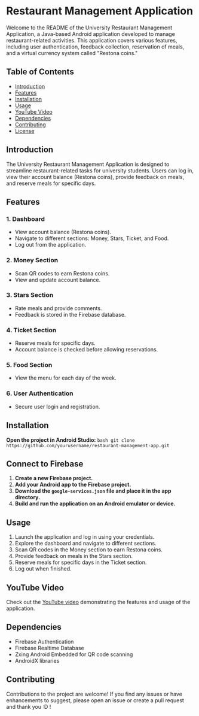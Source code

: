 # Restaurant Management Application

Welcome to the README of the University Restaurant Management Application, a Java-based Android application developed to manage restaurant-related activities. This application covers various features, including user authentication, feedback collection, reservation of meals, and a virtual currency system called "Restona coins."

## Table of Contents

- [Introduction](#introduction)
- [Features](#features)
- [Installation](#installation)
- [Usage](#usage)
- [YouTube Video](#youtube-video)
- [Dependencies](#dependencies)
- [Contributing](#contributing)
- [License](#license)

## Introduction

The University Restaurant Management Application is designed to streamline restaurant-related tasks for university students. Users can log in, view their account balance (Restona coins), provide feedback on meals, and reserve meals for specific days.

## Features

### 1. Dashboard
- View account balance (Restona coins).
- Navigate to different sections: Money, Stars, Ticket, and Food.
- Log out from the application.

### 2. Money Section
- Scan QR codes to earn Restona coins.
- View and update account balance.

### 3. Stars Section
- Rate meals and provide comments.
- Feedback is stored in the Firebase database.

### 4. Ticket Section
- Reserve meals for specific days.
- Account balance is checked before allowing reservations.

### 5. Food Section
- View the menu for each day of the week.

### 6. User Authentication
- Secure user login and registration.

## Installation

**Open the project in Android Studio:**
   `bash
   git clone https://github.com/yourusername/restaurant-management-app.git`

## Connect to Firebase

1. **Create a new Firebase project.**
2. **Add your Android app to the Firebase project.**
3. **Download the `google-services.json` file and place it in the app directory.**
4. **Build and run the application on an Android emulator or device.**

## Usage

1. Launch the application and log in using your credentials.
2. Explore the dashboard and navigate to different sections.
3. Scan QR codes in the Money section to earn Restona coins.
4. Provide feedback on meals in the Stars section.
5. Reserve meals for specific days in the Ticket section.
6. Log out when finished.

## YouTube Video

Check out the [YouTube video](https://www.youtube.com/watch?v=JoepajIt898) demonstrating the features and usage of the application.

## Dependencies

- Firebase Authentication
- Firebase Realtime Database
- Zxing Android Embedded for QR code scanning
- AndroidX libraries

## Contributing

Contributions to the project are welcome! If you find any issues or have enhancements to suggest, please open an issue or create a pull request and thank you :D !
